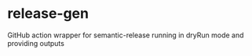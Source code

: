 # release-gen
GitHub action wrapper for semantic-release running in dryRun mode and providing outputs
